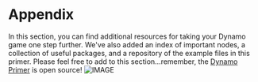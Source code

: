 # Appendix

In this section, you can find additional resources for taking your Dynamo game one step further. We've also added an index of important nodes, a collection of useful packages, and a repository of the example files in this primer. Please feel free to add to this section...remember, the [Dynamo Primer](https://github.com/DynamoDS/DynamoPrimer) is open source!
![IMAGE](images/A/a-cover.png)
